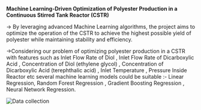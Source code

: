**Machine Learning-Driven Optimization of Polyester Production in a Continuous Stirred Tank Reactor (CSTR)**

-> By leveraging advanced Machine Learning algorithms, 
the project aims to optimize the operation of the CSTR 
to achieve the highest possible yield of polyester while maintaining stability and efficiency.

->Considering our problem of optimizing polyester production in a CSTR
with features such as Inlet Flow Rate of Diol , Inlet Flow Rate of
Dicarboxylic Acid , Concentration of Diol (ethylene glycol) , Concentration
of Dicarboxylic Acid (terephthalic acid) , Inlet Temperature , Pressure
Inside Reactor etc several machine learning models could be suitable :-
Linear Regression, Random Forest Regression , Gradient Boosting
Regression , Neural Network Regression.


![Data collection](https://github.com/user-attachments/assets/447eda23-43a8-4a42-a1c6-b17f70136666)
